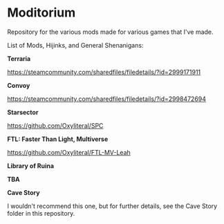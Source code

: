 # Moditorium
Repository for the various mods made for various games that I've made.

List of Mods, Hijinks, and General Shenanigans:

**Terraria**

https://steamcommunity.com/sharedfiles/filedetails/?id=2999171911

**Convoy**

https://steamcommunity.com/sharedfiles/filedetails/?id=2998472694

**Starsector**

https://github.com/Oxyliteral/SPC

**FTL: Faster Than Light, Multiverse**

https://github.com/Oxyliteral/FTL-MV-Leah

**Library of Ruina**

**TBA**

**Cave Story**

I wouldn't recommend this one, but for further details, see the Cave Story folder in this repository.
